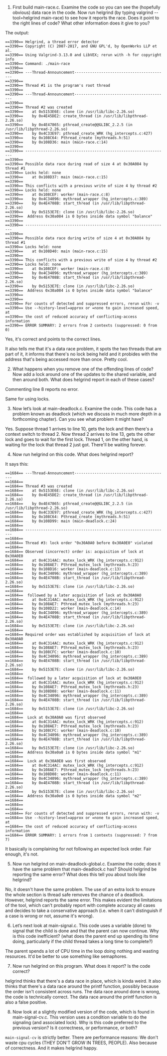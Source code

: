 1. First build main-race.c. Examine the code so you can see the (hopefully obvious) data race in the code. Now run helgrind (by typing valgrind --tool=helgrind main-race) to see how it reports the race. Does it point to the right lines of code? What other information does it give to you?

The output:

```
==3390== Helgrind, a thread error detector
==3390== Copyright (C) 2007-2017, and GNU GPL'd, by OpenWorks LLP et al.
==3390== Using Valgrind-3.13.0 and LibVEX; rerun with -h for copyright info
==3390== Command: ./main-race
==3390== 
==3390== ---Thread-Announcement------------------------------------------
==3390== 
==3390== Thread #1 is the program's root thread
==3390== 
==3390== ---Thread-Announcement------------------------------------------
==3390== 
==3390== Thread #2 was created
==3390==    at 0x5153E6E: clone (in /usr/lib/libc-2.26.so)
==3390==    by 0x4E45DE2: create_thread (in /usr/lib/libpthread-2.26.so)
==3390==    by 0x4E47865: pthread_create@@GLIBC_2.2.5 (in /usr/lib/libpthread-2.26.so)
==3390==    by 0x4C33E97: pthread_create_WRK (hg_intercepts.c:427)
==3390==    by 0x108C64: Pthread_create (mythreads.h:51)
==3390==    by 0x108D36: main (main-race.c:14)
==3390== 
==3390== ----------------------------------------------------------------
==3390== 
==3390== Possible data race during read of size 4 at 0x30A084 by thread #1
==3390== Locks held: none
==3390==    at 0x108D37: main (main-race.c:15)
==3390== 
==3390== This conflicts with a previous write of size 4 by thread #2
==3390== Locks held: none
==3390==    at 0x108CEF: worker (main-race.c:8)
==3390==    by 0x4C34096: mythread_wrapper (hg_intercepts.c:389)
==3390==    by 0x4E4708B: start_thread (in /usr/lib/libpthread-2.26.so)
==3390==    by 0x5153E7E: clone (in /usr/lib/libc-2.26.so)
==3390==  Address 0x30a084 is 0 bytes inside data symbol "balance"
==3390== 
==3390== ----------------------------------------------------------------
==3390== 
==3390== Possible data race during write of size 4 at 0x30A084 by thread #1
==3390== Locks held: none
==3390==    at 0x108D40: main (main-race.c:15)
==3390== 
==3390== This conflicts with a previous write of size 4 by thread #2
==3390== Locks held: none
==3390==    at 0x108CEF: worker (main-race.c:8)
==3390==    by 0x4C34096: mythread_wrapper (hg_intercepts.c:389)
==3390==    by 0x4E4708B: start_thread (in /usr/lib/libpthread-2.26.so)
==3390==    by 0x5153E7E: clone (in /usr/lib/libc-2.26.so)
==3390==  Address 0x30a084 is 0 bytes inside data symbol "balance"
==3390== 
==3390== 
==3390== For counts of detected and suppressed errors, rerun with: -v
==3390== Use --history-level=approx or =none to gain increased speed, at
==3390== the cost of reduced accuracy of conflicting-access information
==3390== ERROR SUMMARY: 2 errors from 2 contexts (suppressed: 0 from 0)
```

Yes, it's correct and points to the correct lines.

It also tells me that it's a data race problem, it spots the two threads that are part of it, it informs that there's no lock being held and it probides with the address that's being accessed more than once. Pretty cool.

2. What happens when you remove one of the offending lines of code? Now add a lock around one of the updates to the shared variable, and then around both. What does helgrind report in each of these cases?

Commenting line 8 reports no error.

Same for using locks.

3. Now let’s look at main-deadlock.c. Examine the code. This code has a problem known as deadlock (which we discuss in much more depth in a forthcoming chapter). Can you see what problem it might have?

Yes. Suppose thread 1 arrives to line 10, gets the lock and then there's a context switch to thread 2. Now thread 2 arrives to line 13, gets the other lock and goes to wait for the first lock. Thread 1, on the other hand, is waiting for the lock that thread 2 just got. There'll be waiting forever.

4. Now run helgrind on this code. What does helgrind report?

It says this:

```
==1684== ---Thread-Announcement------------------------------------------
==1684== 
==1684== Thread #3 was created
==1684==    at 0x5153E6E: clone (in /usr/lib/libc-2.26.so)
==1684==    by 0x4E45DE2: create_thread (in /usr/lib/libpthread-2.26.so)
==1684==    by 0x4E47865: pthread_create@@GLIBC_2.2.5 (in /usr/lib/libpthread-2.26.so)
==1684==    by 0x4C33E97: pthread_create_WRK (hg_intercepts.c:427)
==1684==    by 0x108C64: Pthread_create (mythreads.h:51)
==1684==    by 0x108D99: main (main-deadlock.c:24)
==1684== 
==1684== ----------------------------------------------------------------
==1684== 
==1684== Thread #3: lock order "0x30A0A0 before 0x30A0E0" violated
==1684== 
==1684== Observed (incorrect) order is: acquisition of lock at 0x30A0E0
==1684==    at 0x4C314AC: mutex_lock_WRK (hg_intercepts.c:912)
==1684==    by 0x108AE7: Pthread_mutex_lock (mythreads.h:23)
==1684==    by 0x108D16: worker (main-deadlock.c:13)
==1684==    by 0x4C34096: mythread_wrapper (hg_intercepts.c:389)
==1684==    by 0x4E4708B: start_thread (in /usr/lib/libpthread-2.26.so)
==1684==    by 0x5153E7E: clone (in /usr/lib/libc-2.26.so)
==1684== 
==1684==  followed by a later acquisition of lock at 0x30A0A0
==1684==    at 0x4C314AC: mutex_lock_WRK (hg_intercepts.c:912)
==1684==    by 0x108AE7: Pthread_mutex_lock (mythreads.h:23)
==1684==    by 0x108D22: worker (main-deadlock.c:14)
==1684==    by 0x4C34096: mythread_wrapper (hg_intercepts.c:389)
==1684==    by 0x4E4708B: start_thread (in /usr/lib/libpthread-2.26.so)
==1684==    by 0x5153E7E: clone (in /usr/lib/libc-2.26.so)
==1684== 
==1684== Required order was established by acquisition of lock at 0x30A0A0
==1684==    at 0x4C314AC: mutex_lock_WRK (hg_intercepts.c:912)
==1684==    by 0x108AE7: Pthread_mutex_lock (mythreads.h:23)
==1684==    by 0x108CFC: worker (main-deadlock.c:10)
==1684==    by 0x4C34096: mythread_wrapper (hg_intercepts.c:389)
==1684==    by 0x4E4708B: start_thread (in /usr/lib/libpthread-2.26.so)
==1684==    by 0x5153E7E: clone (in /usr/lib/libc-2.26.so)
==1684== 
==1684==  followed by a later acquisition of lock at 0x30A0E0
==1684==    at 0x4C314AC: mutex_lock_WRK (hg_intercepts.c:912)
==1684==    by 0x108AE7: Pthread_mutex_lock (mythreads.h:23)
==1684==    by 0x108D08: worker (main-deadlock.c:11)
==1684==    by 0x4C34096: mythread_wrapper (hg_intercepts.c:389)
==1684==    by 0x4E4708B: start_thread (in /usr/lib/libpthread-2.26.so)
==1684==    by 0x5153E7E: clone (in /usr/lib/libc-2.26.so)
==1684== 
==1684==  Lock at 0x30A0A0 was first observed
==1684==    at 0x4C314AC: mutex_lock_WRK (hg_intercepts.c:912)
==1684==    by 0x108AE7: Pthread_mutex_lock (mythreads.h:23)
==1684==    by 0x108CFC: worker (main-deadlock.c:10)
==1684==    by 0x4C34096: mythread_wrapper (hg_intercepts.c:389)
==1684==    by 0x4E4708B: start_thread (in /usr/lib/libpthread-2.26.so)
==1684==    by 0x5153E7E: clone (in /usr/lib/libc-2.26.so)
==1684==  Address 0x30a0a0 is 0 bytes inside data symbol "m1"
==1684== 
==1684==  Lock at 0x30A0E0 was first observed
==1684==    at 0x4C314AC: mutex_lock_WRK (hg_intercepts.c:912)
==1684==    by 0x108AE7: Pthread_mutex_lock (mythreads.h:23)
==1684==    by 0x108D08: worker (main-deadlock.c:11)
==1684==    by 0x4C34096: mythread_wrapper (hg_intercepts.c:389)
==1684==    by 0x4E4708B: start_thread (in /usr/lib/libpthread-2.26.so)
==1684==    by 0x5153E7E: clone (in /usr/lib/libc-2.26.so)
==1684==  Address 0x30a0e0 is 0 bytes inside data symbol "m2"
==1684== 
==1684== 
==1684== 
==1684== For counts of detected and suppressed errors, rerun with: -v
==1684== Use --history-level=approx or =none to gain increased speed, at
==1684== the cost of reduced accuracy of conflicting-access information
==1684== ERROR SUMMARY: 1 errors from 1 contexts (suppressed: 7 from 7)
```

It basically is complaining for not following an expected lock order. Fair enough, it's not.

5. Now run helgrind on main-deadlock-global.c. Examine the code; does it have the same problem that main-deadlock.c has? Should helgrind be reporting the same error? What does this tell you about tools like helgrind?

No, it doesn't have the same problem. The use of an extra lock to ensure the whole section is thread safe removes the chance of a deadlock. However, helgrind reports the same error. This makes evident the limitations of the tool, which can't probably report with complete accuracy all cases and decides to take a conservative approach (i.e. when it can't distinguish if a case is wrong or not, assume it's wrong).

6. Let’s next look at main-signal.c. This code uses a variable (done) to signal that the child is done and that the parent can now continue. Why is this code inefficient? (what does the parent end up spending its time doing, particularly if the child thread takes a long time to complete?)

The parent spends a lot of CPU time in the loop doing nothing and wasting resources. It'd be better to use something like semaphores.

7. Now run helgrind on this program. What does it report? Is the code correct?

helgrind thinks that there's a data race in place, which is kinda weird. It also thinks that there's a data race around the printf function, possibly because the order isn't consistent across runs. The data race around done is wrong, the code is technically correct. The data race around the printf function is also a false positive.

8. Now look at a slightly modified version of the code, which is found in main-signal-cv.c. This version uses a condition variable to do the signaling (and associated lock). Why is this code preferred to the previous version? Is it correctness, or performance, or both?

`main-signal-cv` is strictly better. There are performance reasons: We don't waste cpu cycles (THEY DON'T GROW IN TREES, PEOPLE). Also because of correctness. And it makes helgrind happy.
